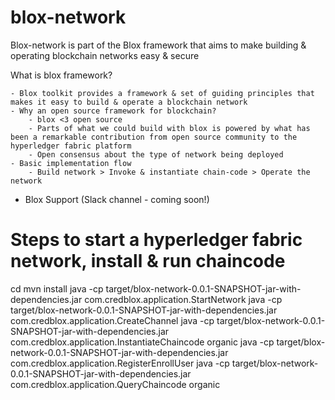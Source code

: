 # blox-network
Blox-network is part of the Blox framework that aims to make building &amp; operating blockchain networks easy &amp; secure

What is blox framework?

    - Blox toolkit provides a framework & set of guiding principles that makes it easy to build & operate a blockchain network
    - Why an open source framework for blockchain?
        - blox <3 open source 
        - Parts of what we could build with blox is powered by what has been a remarkable contribution from open source community to the hyperledger fabric platform
        - Open consensus about the type of network being deployed
    - Basic implementation flow
        - Build network > Invoke & instantiate chain-code > Operate the network

- Blox Support (Slack channel - coming soon!)


# Steps to start a hyperledger fabric network, install & run chaincode 

cd <your-repository-base-directory>
mvn install
java -cp target/blox-network-0.0.1-SNAPSHOT-jar-with-dependencies.jar com.credblox.application.StartNetwork
java -cp target/blox-network-0.0.1-SNAPSHOT-jar-with-dependencies.jar com.credblox.application.CreateChannel
java -cp target/blox-network-0.0.1-SNAPSHOT-jar-with-dependencies.jar com.credblox.application.InstantiateChaincode organic
java -cp target/blox-network-0.0.1-SNAPSHOT-jar-with-dependencies.jar com.credblox.application.RegisterEnrollUser
java -cp target/blox-network-0.0.1-SNAPSHOT-jar-with-dependencies.jar com.credblox.application.QueryChaincode organic
